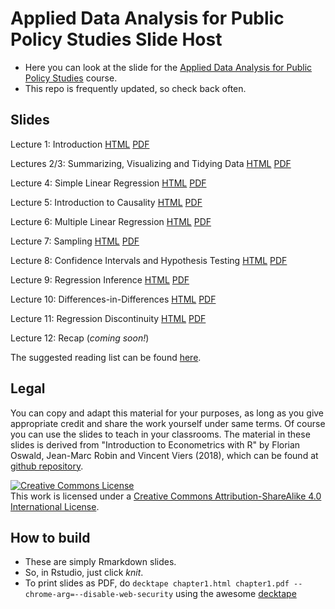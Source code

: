 # Applied Data Analysis for Public Policy Studies Slide Host

* Here you can look at the slide for the [Applied Data Analysis for Public Policy Studies](https://michelefioretti.github.io/ScPoEconometrics/) course. 
* This repo is frequently updated, so check back often.


## Slides

Lecture 1: Introduction [HTML](https://raw.githack.com/michelefioretti/ScPoEconometrics-Slides/master/chapter1/chapter1.html) [PDF](https://rawcdn.githack.com/ScPoEcon/ScPoEconometrics-Slides/master/chapter1/chapter1.pdf)

Lectures 2/3: Summarizing, Visualizing and Tidying Data [HTML](https://raw.githack.com/michelefioretti/ScPoEconometrics-Slides/master/chapter2/chapter2.html) [PDF](https://rawcdn.githack.com/michelefioretti/ScPoEconometrics-Slides/0f6d9be91bb81710f4a6bd1e7ca6331a7cb4f180/chapter2/chapter2.pdf)

Lecture 4: Simple Linear Regression [HTML](https://raw.githack.com/michelefioretti/ScPoEconometrics-Slides/master/chapter3/chapter3.html) [PDF](https://rawcdn.githack.com/michelefioretti/ScPoEconometrics-Slides/162266383cbfe30af44155e5b2fc5e6b75b4dcfd/chapter3/chapter3.html)

Lecture 5: Introduction to Causality [HTML](https://raw.githack.com/ScPoEcon/ScPoEconometrics-Slides/master/chapter_causality/causality.html) [PDF](https://rawcdn.githack.com/ScPoEcon/ScPoEconometrics-Slides/f706a9567aafa448b71eba5bdff3145b12aa1838/chapter_causality/causality.html)

Lecture 6: Multiple Linear Regression [HTML](https://rawcdn.githack.com/ScPoEcon/ScPoEconometrics-Slides/f706a9567aafa448b71eba5bdff3145b12aa1838/chapter4/chapter4.html) [PDF](https://raw.githack.com/ScPoEcon/ScPoEconometrics-Slides/master/chapter4/chapter4.html)

Lecture 7: Sampling [HTML](https://raw.githack.com/michelefioretti/ScPoEconometrics-Slides/master/chapter6/chapter6.html) [PDF](https://rawcdn.githack.com/ScPoEcon/ScPoEconometrics-Slides/master/chapter6/chapter6.pdf)

Lecture 8: Confidence Intervals and Hypothesis Testing [HTML](https://raw.githack.com/ScPoEcon/ScPoEconometrics-Slides/master/chapter_hypothesis/hypothesis.html) [PDF](https://rawcdn.githack.com/ScPoEcon/ScPoEconometrics-Slides/f706a9567aafa448b71eba5bdff3145b12aa1838/chapter_hypothesis/hypothesis.html)

Lecture 9: Regression Inference [HTML](https://raw.githack.com/michelefioretti/ScPoEconometrics-Slides/master/chapter_reginference/reg_inference.html) [PDF](https://raw.githack.com/ScPoEcon/ScPoEconometrics-Slides/master/chapter_reginference/reg_inference.html)

Lecture 10: Differences-in-Differences [HTML](https://raw.githack.com/michelefioretti/ScPoEconometrics-Slides/master/chapter_did/chapter_did.html) [PDF](https://rawcdn.githack.com/ScPoEcon/ScPoEconometrics-Slides/master/chapter_did/chapter_did.pdf)

Lecture 11: Regression Discontinuity [HTML](https://raw.githack.com/michelefioretti/ScPoEconometrics-Slides/master/chapter-RDD/RDD.html) [PDF](https://rawcdn.githack.com/ScPoEcon/ScPoEconometrics-Slides/master/chapter-RDD/RDD.pdf)

Lecture 12: Recap (*coming soon!*)

The suggested reading list can be found [here](https://github.com/michelefioretti/ScPoEconometrics-Slides/blob/master/syllabus.md).

## Legal

You can copy and adapt this material for your purposes, as long as you give appropriate credit and share the work yourself  under same terms. Of course you can use the slides to teach in your classrooms. The material in these slides is derived from "Introduction to Econometrics with R" by Florian Oswald, Jean-Marc Robin and Vincent Viers (2018), which can be found at [github repository](https://github.com/ScPoEcon/ScPoEconometrics).

<a rel="license" href="http://creativecommons.org/licenses/by-sa/4.0/"><img alt="Creative Commons License" style="border-width:0" src="https://i.creativecommons.org/l/by-sa/4.0/88x31.png" /></a><br />This work is licensed under a <a rel="license" href="http://creativecommons.org/licenses/by-sa/4.0/">Creative Commons Attribution-ShareAlike 4.0 International License</a>.

## How to build

* These are simply Rmarkdown slides.
* So, in Rstudio, just click *knit*.
* To print slides as PDF, do 
```decktape chapter1.html chapter1.pdf --chrome-arg=--disable-web-security```
using the awesome [decktape](https://github.com/astefanutti/decktape)
